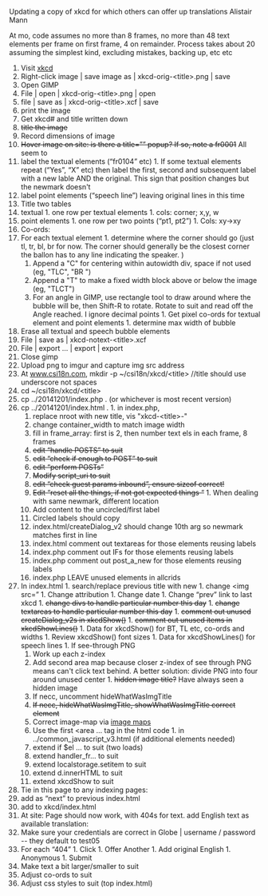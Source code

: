 Updating a copy of xkcd for which others can offer up translations
Alistair Mann

At mo, code assumes no more than 8 frames, no more than 48 text elements per frame on first frame, 4 on remainder. Process takes about 20 assuming the simplest kind, excluding mistakes, backing up, etc etc

 1. Visit [xkcd](https://xkcd.com/)
 1. Right-click image | save image as | xkcd-orig-\<title>.png | save
 1. Open GIMP
 1. File | open | xkcd-orig-\<title>.png | open
 1. file | save as | xkcd-orig-\<title>.xcf | save
 1. print the image
   1. Get xkcd# and title written down
   1. ~~title the image~~
   1. Record dimensions of image
   1. ~~Hover image on site: is there a title=”” popup? If so, note a fr0001~~ All seem to
   1. label the textual elements (“fr0104” etc)
     1. If some textual elements repeat (“Yes”, “X” etc) then label the first, second and subsequent label with a new lable AND the original. This sign that position changes but the newmark doesn't
   1. label point elements (“speech line”) leaving original lines in this time
 1. Title two tables 
   1. textual
     1. one row per textual elements
     1. cols: corner; x,y, w
   1. point elements
     1. one row per two points (“pt1, pt2”)
     1. Cols: xy->xy
 1. Co-ords:
   1. For each textual element
     1. determine where the corner should go (just tl, tr, bl, br for now. The corner should generally be the closest corner the ballon has to any line indicating the speaker. )
       1. Append a "C" for centering within autowidth div, space if not used (eg, "TLC", "BR ")
        1. Append a "T" to make a fixed width block above or below the image (eg, "TLCT")
         1. For an angle in GIMP, use rectangle tool to draw around where the bubble will be, then Shift-R to rotate. Rotate to suit and read off the Angle reached. I ignore decimal points
     1. Get pixel co-ords for textual element and point elements
     1. determine max width of bubble
 1. Erase all textual and speech bubble elements
 1. File | save as | xkcd-notext-\<title>.xcf
 1. File | export … | export | export
 1. Close gimp
 1. Upload png to imgur and capture img src address
 1. At www.csi18n.com, mkdir -p ~/csi18n/xkcd/\<title> //title should use underscore not spaces
   1. cd ~/csi18n/xkcd/\<title>
   1. cp ../20141201/index.php . (or whichever is most recent version)
   1. cp ../20141201/index.html .
     1. in index.php,
       1. replace nroot with new title, vis "xkcd-\<title>-"
       1. change container_width to match image width
       1. fill in frame_array: first is 2, then number text els in each frame, 8 frames
       1. ~~edit “handle POSTS” to suit~~
       1. ~~edit “check if enough to POST” to suit~~
       1. ~~edit “perform POSTs”~~
       1. ~~Modify script_uri to suit~~
       1. ~~edit “check guest params inbound”, ensure sizeof correct!~~
       1. ~~Edit “reset all the things, if not got expected things “~~
     1. When dealing with same newmark, different location
       1. Add content to the uncircled/first label
        1. Circled labels should copy
        1. index.html/createDialog_v2 should change 10th arg so newmark matches first in line
        1. index.html comment out textareas for those elements reusing labels
        1. index.php comment out IFs for those elements reusing labels
        1. index.php comment out post_a_new for those elements reusing labels
        1. index.php LEAVE unused elements in allcrids
   1. In index.html
     1. search/replace previous title with new
     1. change \<img src=”
     1. Change attribution
     1. Change date
     1. Change “prev” link to last xkcd
     1. ~~change divs to handle particular number this day~~
     1. ~~change textareas to handle particular number this day~~
     1. ~~comment out unused createDialog_v2s in xkcdShow()~~
     1. ~~comment out unused items in xkcdShowLines()~~
     1. Data for xkcdShow() for BT, TL etc, co-ords and widths
     1. Review xkcdShow() font sizes
     1. Data for xkcdShowLines() for speech lines
     1. If see-through PNG
       1. Work up each z-index
        1. Add second area map because closer z-index of see through PNG means can't click text behind. A better solution: divide PNG into four around unused center 
     1. ~~hidden image title?~~ Have always seen a hidden image
       1. If necc, uncomment hideWhatWasImgTitle
        1. ~~If necc, hideWhatWasImgTitle, showWhatWasImgTitle correct element~~
       1. Correct image-map via [image maps](http://www.image-maps.com/)
         1. Use the first \<area … tag in the html code
    1. in ../common_javascript_v3.html (if additional elements needed)
      1. extend if $el … to suit (two loads)
      1. extend handler_fr... to suit 
      1. extend localstorage.setitem to suit
      1. extend d.innerHTML to suit
      1. extend xkcdShow to suit
 11. Tie in this page to any indexing pages:
   1. add as “next” to previous index.html
   1. add to xkcd/index.html
 11. At site: Page should now work, with 404s for text. add English text as available translation:
   1. Make sure your credentials are correct in Globe | username / password -- they default to test05
   1. For each “404”
     1. Click
     1. Offer Another
     1. Add original English
     1. Anonymous
     1. Submit
   1. Make text a bit larger/smaller to suit
 1. Adjust co-ords to suit
 1. Adjust css styles to suit (top index.html)
